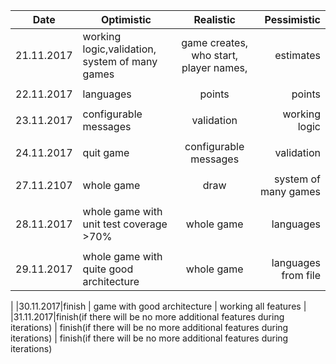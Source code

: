 
|Date       | Optimistic                        | Realistic                             | Pessimistic                                       |
|-----------| ----------------------------------|:-------------------------------------:| -------------------------------------------------:|
|21.11.2017 |working logic,validation, system of many games|game creates, who start, player names,     |estimates                                         
|           |      |                                 |                                               |
|22.11.2017 | languages          | points     |   points                                             |
|           |                    |                              |                                                 |
|23.11.2017 | configurable messages|validation                    | working logic                                                |
|           |                      |                               |                                                 |
|24.11.2017 |quit game             |configurable messages          | validation                                                 |
|           |                      |                               |                                                 |
|27.11.2107 |whole game            |draw                           |system of many games                                                 |
|          |                       |                               |
|28.11.2017 |whole game with unit test coverage >70%| whole game   | languages                           |
|          |                      |                                |
|29.11.2017|whole game with quite good architecture | whole game | languages from file
|
|30.11.2017|finish | game with good architecture | working all features
|
|31.11.2017|finish(if there will be no more additional features during iterations) | finish(if there will be no more additional features during iterations) | finish(if there will be no more additional features during iterations)